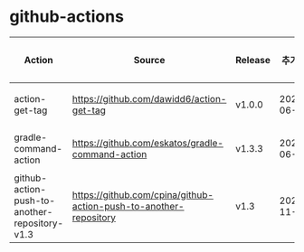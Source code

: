 # github-actions

| Action | Source | Release | 추가일 | 수정자 | 비교 |
| --- | --- | --- | --- | --- | --- |
| action-get-tag | <https://github.com/dawidd6/action-get-tag> | v1.0.0 | 2021-06-24 | 김동민 |
| gradle-command-action | <https://github.com/eskatos/gradle-command-action> | v1.3.3 | 2021-06-29 | 김동민 |
| github-action-push-to-another-repository-v1.3 | <https://github.com/cpina/github-action-push-to-another-repository> | v1.3 | 2021-11-22 | 김동민 |
